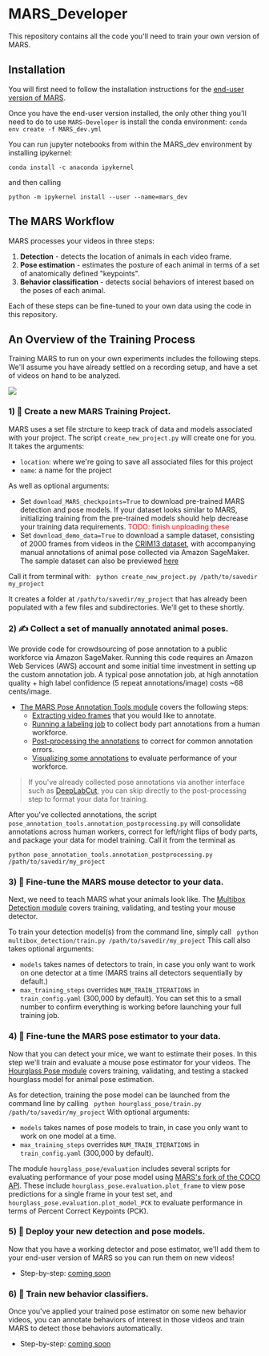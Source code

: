 
# MARS_Developer
This repository contains all the code you'll need to train your own version of MARS.

## Installation
You will first need to follow the installation instructions for the [end-user version of MARS](https://github.com/neuroethology/MARS).

Once you have the end-user version installed, the only other thing you'll need to do to use `MARS-Developer` is install the conda environment:
```conda env create -f MARS_dev.yml```

You can run jupyter notebooks from within the MARS_dev environment by installing ipykernel:
```
conda install -c anaconda ipykernel
```
and then calling
```
python -m ipykernel install --user --name=mars_dev
```


## The MARS Workflow
MARS processes your videos in three steps:
1) **Detection** - detects the location of animals in each video frame.
2) **Pose estimation** - estimates the posture of each animal in terms of a set of anatomically defined "keypoints".
3) **Behavior classification** - detects social behaviors of interest based on the poses of each animal.

Each of these steps can be fine-tuned to your own data using the code in this repository.

## An Overview of the Training Process
Training MARS to run on your own experiments includes the following steps. We'll assume you have already settled on a recording setup, and have a set of videos on hand to be analyzed.

[![](pose_annotation_tools/docs/jupyter_button.jpg)](https://nbviewer.jupyter.org/github/neuroethology/MARS_Developer/blob/master/MARS_tutorial.ipynb)

### 1) 📁 Create a new MARS Training Project.
MARS uses a set file strcture to keep track of data and models associated with your project. The script `create_new_project.py` will create one for you. It takes the arguments:

* `location`: where we're going to save all associated files for this project
* `name`: a name for the project

As well as optional arguments:
* Set `download_MARS_checkpoints=True` to download pre-trained MARS detection and pose models. If your dataset looks similar to MARS, initializing training from the pre-trained models should help decrease your training data requirements. <font color=red>TODO: finish unploading these</font>
* Set `download_demo_data=True` to download a sample dataset, consisting of 2000 frames from videos in the [CRIM13 dataset](https://data.caltech.edu/records/1892), with accompanying manual annotations of animal pose collected via Amazon SageMaker. The sample dataset can also be previewed [here](https://drive.google.com/drive/u/0/folders/1J73k-RC1CyJQOjUdWr-75P3w_mfpRvXr)

Call it from terminal with:
``` python create_new_project.py /path/to/savedir my_project```

It creates a folder at `/path/to/savedir/my_project` that has already been populated with a few files and subdirectories. We'll get to these shortly.

### 2) ✍️ Collect a set of manually annotated animal poses.
We provide code for crowdsourcing of pose annotation to a public workforce via Amazon SageMaker. Running this code requires an Amazon Web Services (AWS) account and some initial time investment in setting up the custom annotation job. A typical pose annotation job, at high annotation quality + high label confidence (5 repeat annotations/image) costs ~68 cents/image.
 - [The MARS Pose Annotation Tools module](pose_annotation_tools#mars-pose-annotation-tools-a-module-for-crowdsourcing-pose-estimation) covers the following steps:
   - [Extracting video frames](pose_annotation_tools#1-extract-video-frames-for-annotation) that you would like to annotate.
   - [Running a labeling job](pose_annotation_tools#2-run-an-annotation-job-on-aws) to collect body part annotations from a human workforce.
   - [Post-processing the annotations](pose_annotation_tools#3-post-process-manual-pose-annotations) to correct for common annotation errors.
   - [Visualizing some annotations](pose_annotation_tools#4-visualize-some-annotations) to evaluate performance of your workforce.

> If you've already collected pose annotations via another interface such as [DeepLabCut](https://github.com/DeepLabCut/DeepLabCut/blob/master/docs/UseOverviewGuide.md#label-frames), you can skip directly to the post-processing step to format your data for training.

After you've collected annotations, the script `pose_annotation_tools.annotation_postprocessing.py` will consolidate annotations across human workers, correct for left/right flips of body parts, and package your data for model training. Call it from the terminal as

```python pose_annotation_tools.annotation_postprocessing.py /path/to/savedir/my_project```

### 3) 🎯 Fine-tune the MARS mouse detector to your data.
Next, we need to teach MARS what your animals look like. The [Multibox Detection module](multibox_detection) covers training, validating, and testing your mouse detector.

To train your detection model(s) from the command line, simply call
``` python multibox_detection/train.py /path/to/savedir/my_project```
This call also takes optional arguments:
* `models` takes names of detectors to train, in case you only want to work on one detector at a time (MARS trains all detectors sequentially by default.)
* `max_training_steps` overrides `NUM_TRAIN_ITERATIONS` in `train_config.yaml` (300,000 by default). You can set this to a small number to confirm everything is working before launching your full training job.

### 4) 🐁 Fine-tune the MARS pose estimator to your data.
Now that you can detect your mice, we want to estimate their poses. In this step we'll train and evaluate a mouse pose estimator for your videos. The [Hourglass Pose module](hourglass_pose) covers training, validating, and testing a stacked hourglass model for animal pose estimation.

As for detection, training the pose model can be launched from the command line by calling
``` python hourglass_pose/train.py /path/to/savedir/my_project```
With optional arguments:
* `models` takes names of pose models to train, in case you only want to work on one model at a time.
* `max_training_steps` overrides `NUM_TRAIN_ITERATIONS` in `train_config.yaml` (300,000 by default).

The module `hourglass_pose/evaluation` includes several scripts for evaluating performance of your pose model using [MARS's fork of the COCO API](https://github.com/neuroethology/MARS_pycocotools). These include `hourglass_pose.evaluation.plot_frame` to view pose predictions for a single frame in your test set, and `hourglass_pose.evaluation.plot_model_PCK` to evaluate performance in terms of Percent Correct Keypoints (PCK).

### 5) 🚀 Deploy your new detection and pose models.
Now that you have a working detector and pose estimator, we'll add them to your end-user version of MARS so you can run them on new videos!
 - Step-by-step: [coming soon]()

### 6) 💪 Train new behavior classifiers.
Once you've applied your trained pose estimator on some new behavior videos, you can annotate behaviors of interest in those videos and train MARS to detect those behaviors automatically.
 - Step-by-step: [coming soon]()
